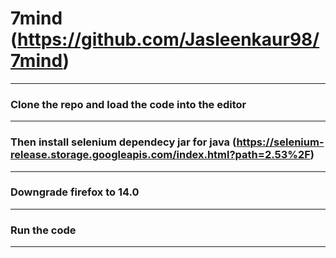 # 7mind (https://github.com/Jasleenkaur98/7mind)
----
### Clone the repo and load the code into the editor
----
### Then install selenium dependecy jar for java (https://selenium-release.storage.googleapis.com/index.html?path=2.53%2F)
----
### Downgrade firefox to 14.0
----
### Run the code
----

